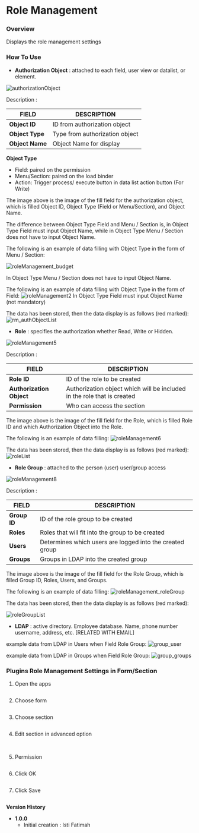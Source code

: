 # Role Management #

### Overview ###
Displays the role management settings


### How To Use ###
- **Authorization Object**
: attached to each field, user view or datalist, or element.

<img src="https://raw.githubusercontent.com/kinnara-digital-studio/kecak-workflow/master/docs/assets/roleManagement1_fieldAddNew.png" alt="authorizationObject" />

Description :

|      FIELD      |         DESCRIPTION           |
|-----------------|-------------------------------|
|**Object ID**    |ID from authorization object   |
|**Object Type**  |Type from authorization object |
|**Object Name**  |Object Name for display        |

**Object Type**

* Field: paired on the permission
* Menu/Section: paired on the load binder
* Action: Trigger process/ execute button in data list action button (For Write)

The image above is the image of the fill field for the authorization object, which is filled Object ID, Object Type (Field or Menu/Section), and Object Name.

The difference between Object Type Field and Menu / Section is, in Object Type Field must input Object Name, while in Object Type Menu / Section does not have to input Object Name.

The following is an example of data filling with Object Type in the form of Menu / Section:

<img src="https://raw.githubusercontent.com/kinnara-digital-studio/kecak-workflow/master/docs/assets/roleManagement2_fieldAddNew.png" alt="roleManagement_budget" />

In Object Type Menu / Section does not have to input Object Name.

The following is an example of data filling with Object Type in the form of Field:
<img src="https://raw.githubusercontent.com/kinnara-digital-studio/kecak-workflow/master/docs/assets/roleManagement3_fieldAddNew.png" alt="roleManagement2" />
In Object Type Field must input Object Name (not mandatory)

The data has been stored, then the data display is as follows (red marked):
<img src="https://raw.githubusercontent.com/kinnara-digital-studio/kecak-workflow/master/docs/assets/roleManagement4_list.png" alt="rm_authObjectList" />


- **Role**
: specifies the authorization whether Read, Write or Hidden.

<img src="https://raw.githubusercontent.com/kinnara-digital-studio/kecak-workflow/master/docs/assets/roleManagement5.png" alt="roleManagement5" />

Description :

|           FIELD          |                               DESCRIPTION                              |
|--------------------------|------------------------------------------------------------------------|
|**Role ID**               |ID of the role to be created                                            |
|**Authorization Object**  |Authorization object which will be included in the role that is created |
|**Permission**            | Who can access the section                                             |


The image above is the image of the fill field for the Role, which is filled Role ID and which Authorization Object into the Role.

The following is an example of data filling:
<img src="https://raw.githubusercontent.com/kinnara-digital-studio/kecak-workflow/master/docs/assets/roleManagement6.png" alt="roleManagement6" />


The data has been stored, then the data display is as follows (red marked):
<img src="https://raw.githubusercontent.com/kinnara-digital-studio/kecak-workflow/master/docs/assets/rm_roleList.png" alt="roleList" />

- **Role Group**
: attached to the person (user) user/group access

<img src="https://raw.githubusercontent.com/kinnara-digital-studio/kecak-workflow/master/docs/assets/roleManagement8.png" alt="roleManagement8" />

Description :

|    FIELD    |                       DESCRIPTION                       |
|-------------|---------------------------------------------------------|
|**Group ID** |ID of the role group to be created                       |
|**Roles**    |Roles that will fit into the group to be created         |
|**Users**    |Determines which users are logged into the created group |
|**Groups**   |Groups in LDAP into the created group                    |


The image above is the image of the fill field for the Role Group, which is filled Group ID, Roles, Users, and Groups.

The following is an example of data filling:
<img src="https://raw.githubusercontent.com/kinnara-digital-studio/kecak-workflow/master/docs/assets/roleManagement_roleGroup.png" alt="roleManagement_roleGroup" />

The data has been stored, then the data display is as follows (red marked):

<img src="https://raw.githubusercontent.com/kinnara-digital-studio/kecak-workflow/master/docs/assets/roleGroupList.png" alt="roleGroupList" />

- **LDAP**
: active directory. Employee database. Name, phone number username, address, etc. [RELATED WITH EMAIL]

example data from LDAP in Users when Field Role Group:
<img src="https://raw.githubusercontent.com/kinnara-digital-studio/kecak-workflow/master/docs/assets/rm_group_user.png" alt="group_user" />

example data from LDAP in Groups when Field Role Group:
<img src="https://raw.githubusercontent.com/kinnara-digital-studio/kecak-workflow/master/docs/assets/rm_group_groups.png" alt="group_groups" />

### Plugins Role Management Settings in Form/Section

1. Open the apps

<img src="https://raw.githubusercontent.com/kinnara-digital-studio/kecak-workflow/master/docs/assets/.png" alt="" />


2. Choose form

<img src="https://raw.githubusercontent.com/kinnara-digital-studio/kecak-workflow/master/docs/assets/roleManagement_pluginsSet.png" alt="" />


3. Choose section

<img src="https://raw.githubusercontent.com/kinnara-digital-studio/kecak-workflow/master/docs/assets/roleManagement_pluginsSetEditSection.png" alt="" />
 

4. Edit section in advanced option

<img src="https://raw.githubusercontent.com/kinnara-digital-studio/kecak-workflow/master/docs/assets/roleManagement_AdvancePermission.png" alt="" />

<img src="https://raw.githubusercontent.com/kinnara-digital-studio/kecak-workflow/master/docs/assets/roleManagement_AdvancePermissionChoose.png" alt="" />

<img src="https://raw.githubusercontent.com/kinnara-digital-studio/kecak-workflow/master/docs/assets/roleManagement_AdvancePermissionChoose2.png" alt="" />

5. Permission

<img src="https://raw.githubusercontent.com/kinnara-digital-studio/kecak-workflow/master/docs/assets/roleManagement_permission.png" alt="" />


6. Click OK

<img src="https://raw.githubusercontent.com/kinnara-digital-studio/kecak-workflow/master/docs/assets/roleManagement_ok.png" alt="" />

7. Click Save

<img src="https://raw.githubusercontent.com/kinnara-digital-studio/kecak-workflow/master/docs/assets/roleManagement_save.png" alt="" />



**Version History**
*  **1.0.0**
   * Initial creation : Isti Fatimah
